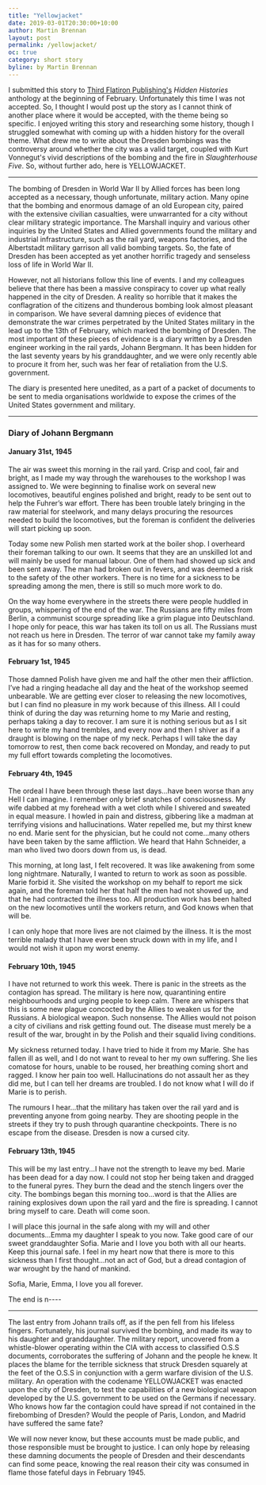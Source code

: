 ```yaml
---
title: "Yellowjacket"
date: 2019-03-01T20:30:00+10:00
author: Martin Brennan
layout: post
permalink: /yellowjacket/
oc: true
category: short story
byline: by Martin Brennan
---
```


I submitted this story to [Third Flatiron Publishing's](https://www.thirdflatiron.com/liveSite/) <em>Hidden Histories</em> anthology at the beginning of February. Unfortunately this time I was not accepted. So, I thought I would post up the story as I cannot think of another place where it would be accepted, with the theme being so specific. I enjoyed writing this story and researching some history, though I struggled somewhat with coming up with a hidden history for the overall theme. What drew me to write about the Dresden bombings was the controversy around whether the city was a valid target, coupled with Kurt Vonnegut's vivid descriptions of the bombing and the fire in <em>Slaughterhouse Five</em>. So, without further ado, here is YELLOWJACKET.

<!--more-->
<hr>

The bombing of Dresden in World War II by Allied forces has been long accepted as a necessary, though unfortunate, military action. Many opine that the bombing and enormous damage of an old European city, paired with the extensive civilian casualties, were unwarranted for a city without clear military strategic importance. The Marshall inquiry and various other inquiries by the United States and Allied governments found the military and industrial infrastructure, such as the rail yard, weapons factories, and the Albertstadt military garrison all valid bombing targets. So, the fate of Dresden has been accepted as yet another horrific tragedy and senseless loss of life in World War II.

However, not all historians follow this line of events. I and my colleagues believe that there has been a massive conspiracy to cover up what really happened in the city of Dresden. A reality so horrible that it makes the conflagration of the citizens and thunderous bombing look almost pleasant in comparison. We have several damning pieces of evidence that demonstrate the war crimes perpetrated by the United States military in the lead up to the 13th of February, which marked the bombing of Dresden. The most important of these pieces of evidence is a diary written by a Dresden engineer working in the rail yards, Johann Bergmann. It has been hidden for the last seventy years by his granddaughter, and we were only recently able to procure it from her, such was her fear of retaliation from the U.S. government.

The diary is presented here unedited, as a part of a packet of documents to be sent to media organisations worldwide to expose the crimes of the United States government and military.

<hr>

### Diary of Johann Bergmann

####  January 31st, 1945

The air was sweet this morning in the rail yard. Crisp and cool, fair and bright, as I made my way through the warehouses to the workshop I was assigned to. We were beginning to finalise work on several new locomotives, beautiful engines polished and bright, ready to be sent out to help the Fuhrer’s war effort. There has been trouble lately bringing in the raw material for steelwork, and many delays procuring the resources needed to build the locomotives, but the foreman is confident the deliveries will start picking up soon.

Today some new Polish men started work at the boiler shop. I overheard their foreman talking to our own. It seems that they are an unskilled lot and will mainly be used for manual labour. One of them had showed up sick and been sent away. The man had broken out in fevers, and was deemed a risk to the safety of the other workers. There is no time for a sickness to be spreading among the men, there is still so much more work to do.

On the way home everywhere in the streets there were people huddled in groups, whispering of the end of the war. The Russians are fifty miles from Berlin, a communist scourge spreading like a grim plague into Deutschland. I hope only for peace, this war has taken its toll on us all. The Russians must not reach us here in Dresden. The terror of war cannot take my family away as it has for so many others.

#### February 1st, 1945

Those damned Polish have given me and half the other men their affliction. I’ve had a ringing headache all day and the heat of the workshop seemed unbearable. We are getting ever closer to releasing the new locomotives, but I can find no pleasure in my work because of this illness. All I could think of during the day was returning home to my Marie and resting, perhaps taking a day to recover. I am sure it is nothing serious but as I sit here to write my hand trembles, and every now and then I shiver as if a draught is blowing on the nape of my neck.
Perhaps I will take the day tomorrow to rest, then come back recovered on Monday, and ready to put my full effort towards completing the locomotives.

#### February 4th, 1945

The ordeal I have been through these last days...have been worse than any Hell I can imagine. I remember only brief snatches of consciousness. My wife dabbed at my forehead with a wet cloth while I shivered and sweated in equal measure. I howled in pain and distress, gibbering like a madman at terrifying visions and hallucinations. Water repelled me, but my thirst knew no end. Marie sent for the physician, but he could not come...many others have been taken by the same affliction. We heard that Hahn Schneider, a man who lived two doors down from us, is dead.

This morning, at long last, I felt recovered. It was like awakening from some long nightmare. Naturally, I wanted to return to work as soon as possible. Marie forbid it. She visited the workshop on my behalf to report me sick again, and the foreman told her that half the men had not showed up, and that he had contracted the illness too. All production work has been halted on the new locomotives until the workers return, and God knows when that will be.

I can only hope that more lives are not claimed by the illness. It is the most terrible malady that I have ever been struck down with in my life, and I would not wish it upon my worst enemy.

#### February 10th, 1945

I have not returned to work this week. There is panic in the streets as the contagion has spread. The military is here now, quarantining entire neighbourhoods and urging people to keep calm. There are whispers that this is some new plague concocted by the Allies to weaken us for the Russians. A biological weapon. Such nonsense. The Allies would not poison a city of civilians and risk getting found out. The disease must merely be a result of the war, brought in by the Polish and their squalid living conditions.

My sickness returned today. I have tried to hide it from my Marie. She has fallen ill as well, and I do not want to reveal to her my own suffering. She lies comatose for hours, unable to be roused, her breathing coming short and ragged. I know her pain too well. Hallucinations do not assault her as they did me, but I can tell her dreams are troubled. I do not know what I will do if Marie is to perish.

The rumours I hear...that the military has taken over the rail yard and is preventing anyone from going nearby. They are shooting people in the streets if they try to push through quarantine checkpoints. There is no escape from the disease. Dresden is now a cursed city.

#### February 13th, 1945

This will be my last entry...I have not the strength to leave my bed. Marie has been dead for a day now. I could not stop her being taken and dragged to the funeral pyres. They burn the dead and the stench lingers over the city. The bombings began this morning too...word is that the Allies are raining explosives down upon the rail yard and the fire is spreading. I cannot bring myself to care. Death will come soon.

I will place this journal in the safe along with my will and other documents...Emma my daughter I speak to you now. Take good care of our sweet granddaughter Sofia. Marie and I love you both with all our hearts. Keep this journal safe. I feel in my heart now that there is more to this sickness than I first thought...not an act of God, but a dread contagion of war wrought by the hand of mankind.

Sofia, Marie, Emma, I love you all forever.

The end is n----

<hr>

The last entry from Johann trails off, as if the pen fell from his lifeless fingers. Fortunately, his journal survived the bombing, and made its way to his daughter and granddaughter. The military report, uncovered from a whistle-blower operating within the CIA with access to classified O.S.S documents, corroborates the suffering of Johann and the people he knew. It places the blame for the terrible sickness that struck Dresden squarely at the feet of the O.S.S in conjunction with a germ warfare division of the U.S. military. An operation with the codename YELLOWJACKET was enacted upon the city of Dresden, to test the capabilities of a new biological weapon developed by the U.S. government to be used on the Germans if necessary. Who knows how far the contagion could have spread if not contained in the firebombing of Dresden? Would the people of Paris, London, and Madrid have suffered the same fate?

We will now never know, but these accounts must be made public, and those responsible must be brought to justice. I can only hope by releasing these damning documents the people of Dresden and their descendants can find some peace, knowing the real reason their city was consumed in flame those fateful days in February 1945.


